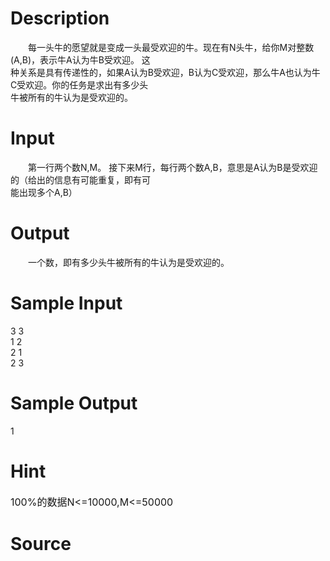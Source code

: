 
# Description

<div class="content"><div>　　每一头牛的愿望就是变成一头最受欢迎的牛。现在有N头牛，给你M对整数(A,B)，表示牛A认为牛B受欢迎。 这</div>
<div>种关系是具有传递性的，如果A认为B受欢迎，B认为C受欢迎，那么牛A也认为牛C受欢迎。你的任务是求出有多少头</div>
<div>牛被所有的牛认为是受欢迎的。</div></div>

# Input

<div class="content"><div>　　第一行两个数N,M。 接下来M行，每行两个数A,B，意思是A认为B是受欢迎的（给出的信息有可能重复，即有可</div>
<div>能出现多个A,B）</div></div>

# Output

<div class="content"><p>　　一个数，即有多少头牛被所有的牛认为是受欢迎的。</p></div>

# Sample Input

<div class="content"><span class="sampledata">3 3<br/>
1 2<br/>
2 1<br/>
2 3</span></div>

# Sample Output

<div class="content"><span class="sampledata">1</span></div>

# Hint

<div class="content"><p></p><div><span style="font-size: medium;">100%的数据N&lt;=10000,M&lt;=50000</span></div><p></p></div>

# Source

<div class="content"><p><a href="problemset.php?search="></a></p></div>

